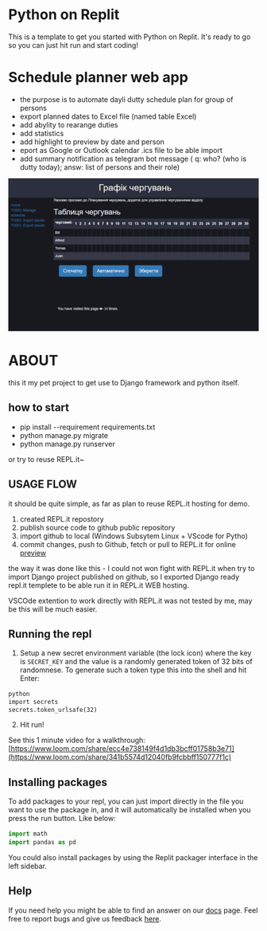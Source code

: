 # Python on Replit

This is a template to get you started with Python on Replit. It's ready to go so you can just hit run and start coding!

# Schedule planner web app

 - the purpose is to automate dayli dutty schedule plan for group of persons
 - export planned dates to Excel file (named table Excel)
 - add abylity to rearange duties
 - add statistics 
 - add highlight to preview by date and person
 - eport as Google or Outlook calendar .ics file to be able import 
 - add summary notification as telegram bot message ( q: who? (who is dutty today); answ: list of persons and their role)

![Application web site preview](/static/Readme/Preview.png "Preview")


# ABOUT

this it my pet project to get use to Django framework and python itself.

## how to start

   - pip install --requirement requirements.txt
   - python manage.py migrate
   - python manage.py runserver

or try to reuse REPL.it~

## USAGE FLOW

it should be quite simple, as far as plan to reuse REPL.it hosting for demo.
1. created REPL.it repostory
2. publish source code to github public repository
3. import github to local (Windows Subsytem Linux + VScode for Pytho)
4. commit changes, push to Github, fetch or pull to REPL.it for online [preview](https://locallibrary-4.tarashalaka.repl.co/monthlyschedule/)

the way it was done like this - I could not won fight with REPL.it when try to import Django project published on github, so I exported Django ready repl.it templete to be able run it in REPL.it WEB hosting.

VSCOde extention to work directly with REPL.it was not tested by me, may be this will be much easier.

## Running the repl

1. Setup a new secret environment variable (the lock icon) where the key is `SECRET_KEY` and the value is
   a randomly generated token of 32 bits of randomnese. To generate such a token type this into the shell and hit Enter:
```
python
import secrets
secrets.token_urlsafe(32)
```
2. Hit run!

See this 1 minute video for a walkthrough: [https://www.loom.com/share/ecc4e738149f4d1db3bcff01758b3e71](https://www.loom.com/share/341b5574d12040fb9fcbbff150777f1c)

## Installing packages

To add packages to your repl, you can just import directly in the file you want to use the package in, and it will automatically be installed when you press the run button. Like below:
```python
import math
import pandas as pd
```

You could also install packages by using the Replit packager interface in the left sidebar.

## Help

If you need help you might be able to find an answer on our [docs](https://docs.replit.com) page. Feel free to report bugs and give us feedback [here](https://replit.com/support).